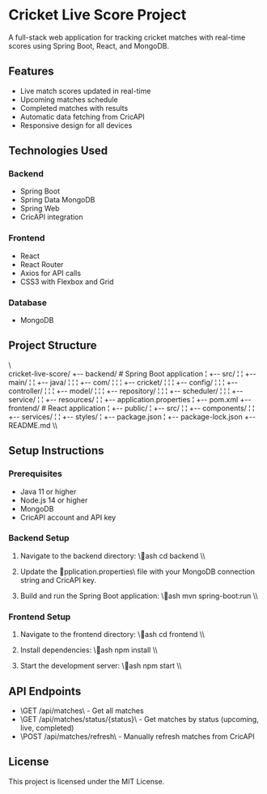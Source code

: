 # Cricket Live Score Project

A full-stack web application for tracking cricket matches with real-time scores using Spring Boot, React, and MongoDB.



## Features

- Live match scores updated in real-time
- Upcoming matches schedule
- Completed matches with results
- Automatic data fetching from CricAPI
- Responsive design for all devices

## Technologies Used

### Backend
- Spring Boot
- Spring Data MongoDB
- Spring Web
- CricAPI integration

### Frontend
- React
- React Router
- Axios for API calls
- CSS3 with Flexbox and Grid

### Database
- MongoDB

## Project Structure

\\\
cricket-live-score/
+-- backend/                 # Spring Boot application
¦   +-- src/
¦   ¦   +-- main/
¦   ¦       +-- java/
¦   ¦       ¦   +-- com/
¦   ¦       ¦       +-- cricket/
¦   ¦       ¦           +-- config/
¦   ¦       ¦           +-- controller/
¦   ¦       ¦           +-- model/
¦   ¦       ¦           +-- repository/
¦   ¦       ¦           +-- scheduler/
¦   ¦       ¦           +-- service/
¦   ¦       +-- resources/
¦   ¦           +-- application.properties
¦   +-- pom.xml
+-- frontend/                # React application
¦   +-- public/
¦   +-- src/
¦   ¦   +-- components/
¦   ¦   +-- services/
¦   ¦   +-- styles/
¦   +-- package.json
¦   +-- package-lock.json
+-- README.md
\\\

## Setup Instructions

### Prerequisites
- Java 11 or higher
- Node.js 14 or higher
- MongoDB
- CricAPI account and API key

### Backend Setup

1. Navigate to the backend directory:
   \\\ash
   cd backend
   \\\

2. Update the \pplication.properties\ file with your MongoDB connection string and CricAPI key.

3. Build and run the Spring Boot application:
   \\\ash
   mvn spring-boot:run
   \\\

### Frontend Setup

1. Navigate to the frontend directory:
   \\\ash
   cd frontend
   \\\

2. Install dependencies:
   \\\ash
   npm install
   \\\

3. Start the development server:
   \\\ash
   npm start
   \\\

## API Endpoints

- \GET /api/matches\ - Get all matches
- \GET /api/matches/status/{status}\ - Get matches by status (upcoming, live, completed)
- \POST /api/matches/refresh\ - Manually refresh matches from CricAPI

## License

This project is licensed under the MIT License.
